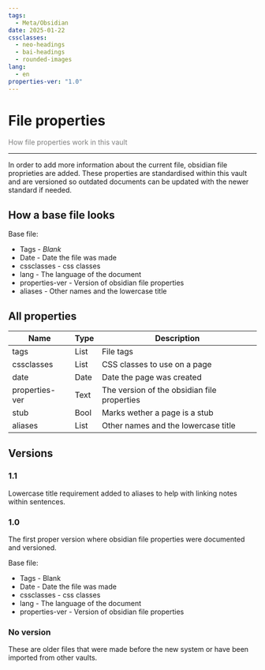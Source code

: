 ```yaml
---
tags:
  - Meta/Obsidian
date: 2025-01-22
cssclasses:
  - neo-headings
  - bai-headings
  - rounded-images
lang:
  - en
properties-ver: "1.0"
---
```

# File properties
<p class="text-center" style="margin:0;color:gray;">How file properties work in this vault</p>

***
In order to add more information about the current file, obsidian file proprieties are added. These properties are standardised within this vault and are versioned so outdated documents can be updated with the newer standard if needed.
## How a base file looks
Base file:
- Tags - *Blank*
- Date - Date the file was made
- cssclasses - css classes
- lang - The language of the document
- properties-ver - Version of obsidian file properties
- aliases - Other names and the lowercase title

## All properties
| Name           | Type | Description                                 |
| -------------- | ---- | ------------------------------------------- |
| tags           | List | File tags                                   |
| cssclasses     | List | CSS classes to use on a page                |
| date           | Date | Date the page was created                   |
| properties-ver | Text | The version of the obsidian file properties |
| stub           | Bool | Marks wether a page is a stub               |
| aliases        | List | Other names and the lowercase title         |
## Versions
### 1.1
Lowercase title requirement added to aliases to help with linking notes within sentences.
### 1.0
The first proper version where obsidian file properties were documented and versioned.

Base file:
- Tags - Blank
- Date - Date the file was made
- cssclasses - css classes
- lang - The language of the document
- properties-ver - Version of obsidian file properties

### No version
These are older files that were made before the new system or have been imported from other vaults.